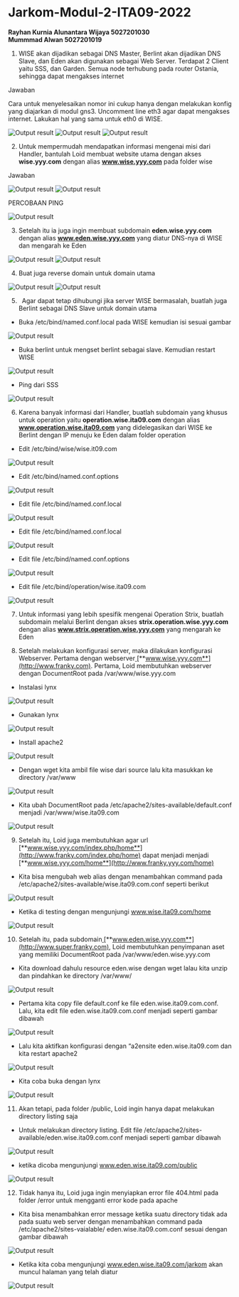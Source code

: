 # Jarkom-Modul-2-ITA09-2022

**Rayhan Kurnia Alunantara Wijaya 5027201030**		
**Mummmad Alwan  5027201019**

1. WISE akan dijadikan sebagai DNS Master, Berlint akan dijadikan DNS Slave, dan Eden akan digunakan sebagai Web Server. Terdapat 2 Client yaitu SSS, dan Garden. Semua node terhubung pada router Ostania, sehingga dapat mengakses internet

Jawaban

Cara untuk menyelesaikan nomor ini cukup hanya dengan melakukan konfig yang diajarkan di modul gns3. Uncomment line eth3 agar dapat mengakses internet. Lakukan hal yang sama untuk eth0 di WISE.

![Output result](img/1a.png)
![Output result](img/1b.png)
![Output result](img/1c.png)

2. Untuk mempermudah mendapatkan informasi mengenai misi dari Handler, bantulah Loid membuat website utama dengan akses **wise.yyy.com** dengan alias **www.wise.yyy.com** pada folder wise

Jawaban

![Output result](img/2a.png)
![Output result](img/2b.png)

PERCOBAAN PING

![Output result](img/2c.png)


3. Setelah itu ia juga ingin membuat subdomain **eden.wise.yyy.com** dengan alias **www.eden.wise.yyy.com** yang diatur DNS-nya di WISE dan mengarah ke Eden 

![Output result](img/3a.png)
![Output result](img/3b.png)

4. Buat juga reverse domain untuk domain utama

![Output result](img/4a.png)
![Output result](img/4b.png)

5. ` `Agar dapat tetap dihubungi jika server WISE bermasalah, buatlah juga Berlint sebagai DNS Slave untuk domain utama

- Buka /etc/bind/named.conf.local pada WISE kemudian isi sesuai gambar

![Output result](img/5a.png)

- Buka berlint untuk mengset berlint sebagai slave. Kemudian restart WISE

![Output result](img/5b.png)

- Ping dari SSS

![Output result](img/5c.png)

6. Karena banyak informasi dari Handler, buatlah subdomain yang khusus untuk operation yaitu **operation.wise.ita09.com** dengan alias **www.operation.wise.ita09.com** yang didelegasikan dari WISE ke Berlint dengan IP menuju ke Eden dalam folder operation
- Edit /etc/bind/wise/wise.it09.com

![Output result](img/6a.png)

- Edit /etc/bind/named.conf.options

![Output result](img/6b.png)

- Edit file /etc/bind/named.conf.local

![Output result](img/6c.png)

- Edit file  /etc/bind/named.conf.local

![Output result](img/6d.png)

- Edit file /etc/bind/named.conf.options

![Output result](img/6e.png)

- Edit file /etc/bind/operation/wise.ita09.com

![Output result](img/6f.png)

7. Untuk informasi yang lebih spesifik mengenai Operation Strix, buatlah subdomain melalui Berlint dengan akses **strix.operation.wise.yyy.com** dengan alias **www.strix.operation.wise.yyy.com** yang mengarah ke Eden


8. Setelah melakukan konfigurasi server, maka dilakukan konfigurasi Webserver. Pertama dengan webserver[ ](http://www.franky.com)[**www.wise.yyy.com**](http://www.franky.com). Pertama, Loid membutuhkan webserver dengan DocumentRoot pada /var/www/wise.yyy.com

- Instalasi lynx

![Output result](img/8a.png)

- Gunakan lynx

![Output result](img/8b.png)

- Install apache2

![Output result](img/8c.png)

- Dengan wget kita ambil file wise dari source lalu kita masukkan ke directory /var/www

![Output result](img/8d.png)

- Kita ubah DocumentRoot pada /etc/apache2/sites-available/default.conf menjadi /var/www/wise.ita09.com

![Output result](img/8e.png)


9. Setelah itu, Loid juga membutuhkan agar url[ ](http://www.franky.com/index.php/home)[**www.wise.yyy.com/index.php/home**](http://www.franky.com/index.php/home) dapat menjadi menjadi[ ](http://www.franky.com/home)[**www.wise.yyy.com/home**](http://www.franky.yyy.com/home)

- Kita bisa mengubah web alias dengan menambahkan command pada /etc/apache2/sites-available/wise.ita09.com.conf seperti berikut

![Output result](img/9a.png)

- Ketika di testing dengan mengunjungi www.wise.ita09.com/home

![Output result](img/19b.png)

10. Setelah itu, pada subdomain[ ](http://www.super.franky.com)[**www.eden.wise.yyy.com**](http://www.super.franky.com), Loid membutuhkan penyimpanan aset yang memiliki DocumentRoot pada /var/www/eden.wise.yyy.com

- Kita download dahulu resource eden.wise dengan wget lalau kita unzip dan pindahkan ke directory /var/www/

![Output result](img/10a.png)

- Pertama kita copy file default.conf ke file eden.wise.ita09.com.conf. Lalu, kita edit file eden.wise.ita09.com.conf menjadi seperti gambar dibawah 

![Output result](img/10b.png)

- Lalu kita aktifkan konfigurasi dengan “a2ensite eden.wise.ita09.com dan kita restart apache2

![Output result](img/10c.png)

- Kita coba buka dengan lynx

![Output result](img/10.png)

11. Akan tetapi, pada folder /public, Loid ingin hanya dapat melakukan directory listing saja

- Untuk melakukan directory listing. Edit file /etc/apache2/sites-available/eden.wise.ita09.com.conf menjadi seperti gambar dibawah

![Output result](img/11a.png)

- ketika dicoba mengunjungi www.eden.wise.ita09.com/public

![Output result](img/10d.png)

12. Tidak hanya itu, Loid juga ingin menyiapkan error file 404.html pada folder /error untuk mengganti error kode pada apache

- Kita bisa menambahkan error message ketika suatu directory tidak ada pada suatu web server dengan menambahkan command pada /etc/apache2/sites-vaialable/
eden.wise.ita09.com.conf sesuai dengan gambar dibawah

![Output result](img/12a.png)

- Ketika kita coba mengunjungi www.eden.wise.ita09.com/jarkom akan muncul halaman yang telah diatur

![Output result](img/12b.png)
